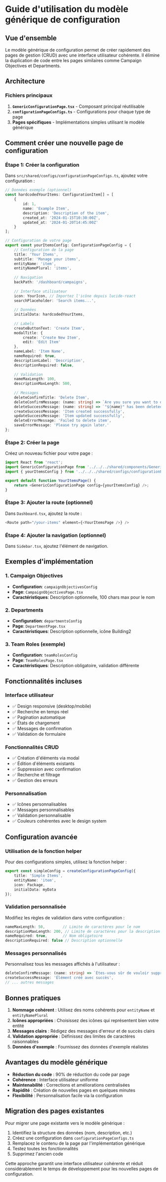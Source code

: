 # Guide d'utilisation du modèle générique de configuration

## Vue d'ensemble

Le modèle générique de configuration permet de créer rapidement des pages de gestion (CRUD) avec une interface utilisateur cohérente. Il élimine la duplication de code entre les pages similaires comme Campaign Objectives et Departments.

## Architecture

### Fichiers principaux

1. **`GenericConfigurationPage.tsx`** - Composant principal réutilisable
2. **`configurationPageConfigs.ts`** - Configurations pour chaque type de page
3. **Pages spécifiques** - Implémentations simples utilisant le modèle générique

## Comment créer une nouvelle page de configuration

### Étape 1: Créer la configuration

Dans `src/shared/configs/configurationPageConfigs.ts`, ajoutez votre configuration :

```typescript
// Données exemple (optionnel)
const hardcodedYourItems: ConfigurationItem[] = [
    {
        id: 1,
        name: 'Example Item',
        description: 'Description of the item',
        created_at: '2024-01-15T10:30:00Z',
        updated_at: '2024-01-20T14:45:00Z'
    }
];

// Configuration de votre page
export const yourItemsConfig: ConfigurationPageConfig = {
    // Configuration de la page
    title: 'Your Items',
    subtitle: 'Manage your items',
    entityName: 'item',
    entityNamePlural: 'items',
    
    // Navigation
    backPath: '/dashboard/campaigns',
    
    // Interface utilisateur
    icon: YourIcon, // Importez l'icône depuis lucide-react
    searchPlaceholder: 'Search items...',
    
    // Données
    initialData: hardcodedYourItems,
    
    // Labels
    createButtonText: 'Create Item',
    modalTitle: {
        create: 'Create New Item',
        edit: 'Edit Item'
    },
    nameLabel: 'Item Name',
    nameRequired: true,
    descriptionLabel: 'Description',
    descriptionRequired: false,
    
    // Validation
    nameMaxLength: 100,
    descriptionMaxLength: 500,
    
    // Messages
    deleteConfirmTitle: 'Delete Item',
    deleteConfirmMessage: (name: string) => `Are you sure you want to delete "${name}"?`,
    deleteSuccessMessage: (name: string) => `"${name}" has been deleted successfully.`,
    createSuccessMessage: 'Item created successfully',
    updateSuccessMessage: 'Item updated successfully',
    deleteErrorMessage: 'Failed to delete item',
    saveErrorMessage: 'Please try again later.'
};
```

### Étape 2: Créer la page

Créez un nouveau fichier pour votre page :

```typescript
import React from 'react';
import GenericConfigurationPage from '../../../shared/components/GenericConfigurationPage';
import { yourItemsConfig } from '../../../shared/configs/configurationPageConfigs';

export default function YourItemsPage() {
    return <GenericConfigurationPage config={yourItemsConfig} />;
}
```

### Étape 3: Ajouter la route (optionnel)

Dans `Dashboard.tsx`, ajoutez la route :

```typescript
<Route path="/your-items" element={<YourItemsPage />} />
```

### Étape 4: Ajouter la navigation (optionnel)

Dans `Sidebar.tsx`, ajoutez l'élément de navigation.

## Exemples d'implémentation

### 1. Campaign Objectives
- **Configuration**: `campaignObjectivesConfig`
- **Page**: `CampaignObjectivesPage.tsx`
- **Caractéristiques**: Description optionnelle, 100 chars max pour le nom

### 2. Departments
- **Configuration**: `departmentsConfig`
- **Page**: `DepartmentPage.tsx`
- **Caractéristiques**: Description optionnelle, icône Building2

### 3. Team Roles (exemple)
- **Configuration**: `teamRolesConfig`
- **Page**: `TeamRolesPage.tsx`
- **Caractéristiques**: Description obligatoire, validation différente

## Fonctionnalités incluses

### Interface utilisateur
- ✅ Design responsive (desktop/mobile)
- ✅ Recherche en temps réel
- ✅ Pagination automatique
- ✅ États de chargement
- ✅ Messages de confirmation
- ✅ Validation de formulaire

### Fonctionnalités CRUD
- ✅ Création d'éléments via modal
- ✅ Édition d'éléments existants
- ✅ Suppression avec confirmation
- ✅ Recherche et filtrage
- ✅ Gestion des erreurs

### Personnalisation
- ✅ Icônes personnalisables
- ✅ Messages personnalisables
- ✅ Validation personnalisable
- ✅ Couleurs cohérentes avec le design system

## Configuration avancée

### Utilisation de la fonction helper

Pour des configurations simples, utilisez la fonction helper :

```typescript
export const simpleConfig = createConfigurationPageConfig({
    title: 'Simple Items',
    entityName: 'item',
    icon: Package,
    initialData: myData
});
```

### Validation personnalisée

Modifiez les règles de validation dans votre configuration :

```typescript
nameMaxLength: 50,        // Limite de caractères pour le nom
descriptionMaxLength: 200, // Limite de caractères pour la description
nameRequired: true,       // Nom obligatoire
descriptionRequired: false // Description optionnelle
```

### Messages personnalisés

Personnalisez tous les messages affichés à l'utilisateur :

```typescript
deleteConfirmMessage: (name: string) => `Êtes-vous sûr de vouloir supprimer "${name}" ?`,
createSuccessMessage: 'Élément créé avec succès',
// ... autres messages
```

## Bonnes pratiques

1. **Nommage cohérent** : Utilisez des noms cohérents pour `entityName` et `entityNamePlural`
2. **Icônes appropriées** : Choisissez des icônes qui représentent bien votre entité
3. **Messages clairs** : Rédigez des messages d'erreur et de succès clairs
4. **Validation appropriée** : Définissez des limites de caractères raisonnables
5. **Données d'exemple** : Fournissez des données d'exemple réalistes

## Avantages du modèle générique

- **Réduction du code** : 90% de réduction du code par page
- **Cohérence** : Interface utilisateur uniforme
- **Maintenabilité** : Corrections et améliorations centralisées
- **Rapidité** : Création de nouvelles pages en quelques minutes
- **Flexibilité** : Personnalisation facile via la configuration

## Migration des pages existantes

Pour migrer une page existante vers le modèle générique :

1. Identifiez la structure des données (nom, description, etc.)
2. Créez une configuration dans `configurationPageConfigs.ts`
3. Remplacez le contenu de la page par l'implémentation générique
4. Testez toutes les fonctionnalités
5. Supprimez l'ancien code

Cette approche garantit une interface utilisateur cohérente et réduit considérablement le temps de développement pour les nouvelles pages de configuration.

